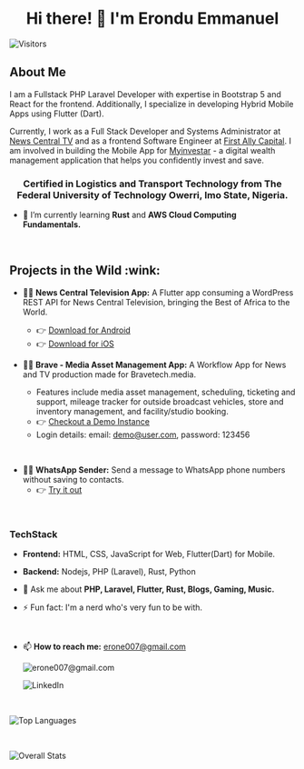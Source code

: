 <h1 align="center">Hi there! 👋 I'm Erondu Emmanuel</h1>

![Visitors](https://visitor-badge.laobi.icu/badge?page_id=neodavids.neodavids)

<h2>About Me</h2>

I am a Fullstack PHP Laravel Developer with expertise in Bootstrap 5 and React for the frontend. Additionally, I specialize in developing Hybrid Mobile Apps using Flutter (Dart).

Currently, I work as a Full Stack Developer and Systems Administrator at [News Central TV](https://newscentral.africa) and as a frontend Software Engineer at [First Ally Capital](https://first-allyasset.com). I am involved in building the Mobile App for [Myinvestar](https://myinvestar.ng) - a digital wealth management application that helps you confidently invest and save.

<h3 align="center">Certified in Logistics and Transport Technology from The Federal University of Technology Owerri, Imo State, Nigeria.</h3>

- 🌱 I’m currently learning **Rust** and **AWS Cloud Computing Fundamentals.**

<br>

<h2>Projects in the Wild :wink:</h2>

- 👨‍💻 **News Central Television App:** A Flutter app consuming a WordPress REST API for News Central Television, bringing the Best of Africa to the World.
  - 👉 [Download for Android](https://play.google.com/store/apps/details?id=app.newscentral.africa&hl=gl&gl=US)
  - 👉 [Download for iOS](https://apps.apple.com/us/app/news-central-tv-africa/id1544073979)

- 👨‍💻 **Brave - Media Asset Management App:** A Workflow App for News and TV production made for Bravetech.media.
  - Features include media asset management, scheduling, ticketing and support, mileage tracker for outside broadcast vehicles, store and inventory management, and facility/studio booking.
  - 👉 [Checkout a Demo Instance](http://154.113.177.237:8006)
  - Login details: email: demo@user.com, password: 123456
 

<br>

- 👨‍💻 **WhatsApp Sender:** Send a message to WhatsApp phone numbers without saving to contacts.
  - 👉 [Try it out](https://qodestone.dev/whatsapp-sender)

<br>

<h3>TechStack</h3>

- **Frontend:** 
HTML, CSS, JavaScript for Web, Flutter(Dart) for Mobile. 
- **Backend:** 
Nodejs, PHP (Laravel), Rust, Python


- 💬 Ask me about **PHP, Laravel, Flutter, Rust, Blogs, Gaming, Music.**

- ⚡ Fun fact: I'm a nerd who's very fun to be with.

<br>

- 📫 **How to reach me:** [erone007@gmail.com](mailto:erone007@gmail.com)


  ![erone007@gmail.com](https://img.shields.io/badge/Gmail-D14836?style=for-the-badge&logo=gmail&logoColor=white)

  ![LinkedIn](https://img.shields.io/badge/LinkedIn-0077B5?style=for-the-badge&logo=linkedin&logoColor=white)


<br>

![Top Languages](https://github-readme-stats.vercel.app/api/top-langs/?username=theerondu&layout=compact)

<br>

![Overall Stats](https://github-readme-stats.vercel.app/api?username=theerondu&count_private=true&show_icons=true&hide=contribs)

<!-- BLOG-POST-LIST:START -->
<!-- BLOG-POST-LIST:END -->
